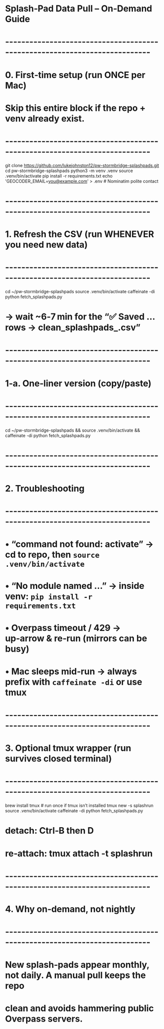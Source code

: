 # Splash‑Pad Data Pull – On‑Demand Guide
#
# --------------------------------------------------------------------------
# 0. First‑time setup  (run ONCE per Mac)
#    Skip this entire block if the repo + venv already exist.
# --------------------------------------------------------------------------
git clone https://github.com/lukejohnston12/pw-stormbridge-splashpads.git
cd pw-stormbridge-splashpads
python3 -m venv .venv
source .venv/bin/activate
pip install -r requirements.txt
echo 'GEOCODER_EMAIL=you@example.com' > .env    # Nominatim polite contact

# --------------------------------------------------------------------------
# 1. Refresh the CSV (run WHENEVER you need new data)
# --------------------------------------------------------------------------
cd ~/pw-stormbridge-splashpads
source .venv/bin/activate
caffeinate -di python fetch_splashpads.py
# → wait ~6‑7 min for the “✅ Saved … rows → clean_splashpads_<timestamp>.csv”

# --------------------------------------------------------------------------
# 1‑a. One‑liner version (copy/paste)
# --------------------------------------------------------------------------
cd ~/pw-stormbridge-splashpads && source .venv/bin/activate && caffeinate -di python fetch_splashpads.py

# --------------------------------------------------------------------------
# 2. Troubleshooting
# --------------------------------------------------------------------------
# • “command not found: activate”  →  cd to repo, then `source .venv/bin/activate`
# • “No module named …”            →  inside venv: `pip install -r requirements.txt`
# • Overpass timeout / 429         →  up‑arrow & re‑run (mirrors can be busy)
# • Mac sleeps mid‑run             →  always prefix with `caffeinate -di` or use tmux

# --------------------------------------------------------------------------
# 3. Optional tmux wrapper (run survives closed terminal)
# --------------------------------------------------------------------------
brew install tmux                    # run once if tmux isn’t installed
tmux new -s splashrun
source .venv/bin/activate
caffeinate -di python fetch_splashpads.py
# detach:  Ctrl‑B  then  D
# re‑attach: tmux attach -t splashrun

# --------------------------------------------------------------------------
# 4. Why on‑demand, not nightly
# --------------------------------------------------------------------------
# New splash‑pads appear monthly, not daily.  A manual pull keeps the repo
# clean and avoids hammering public Overpass servers.
